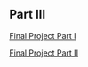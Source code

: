 ## Part III

[Final Project Part I](/final-project-part1.md)

[Final Project Part II](/final-project-part2.md)


